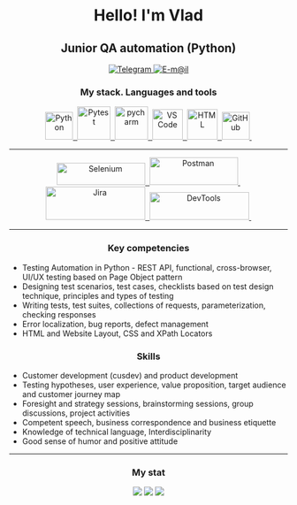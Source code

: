 
<div id="header" align="center">
	<h1>Hello! I'm Vlad</h1>
	<h2>Junior QA automation (Python)</h2>
</div>


<div id="contacts" align="center">
		<a href="https://t.me/vwvwvwvwvwv" target="_blank">
		<img src="https://img.shields.io/badge/Telegram-blue?style=for-the-badge&logo=telegram&logoColor=white" alt="Telegram"/>
	</a>
  	<a href="mailto:bogovin@internet.ru">
		<img src="https://img.shields.io/badge/mail-blue?style=for-the-badge&logo=maildotru&logoColor=orange" alt="E-m@il"/>
	</a>
</div>


<div id="stack" align="center">
  <h3>My stack. Languages and tools</h3>
 
  <a href="https://www.python.org" target="_blank">
  <img src="https://cdn.jsdelivr.net/gh/devicons/devicon/icons/python/python-original-wordmark.svg" title="Python" width="50" height="50"/>&nbsp;
	</a>
  <a href="https://pytest.org" target="_blank">
  <img src="https://cdn.jsdelivr.net/gh/devicons/devicon/icons/pytest/pytest-original-wordmark.svg" title="Pytest" width="60" height="60"/>&nbsp;
	</a>
  <a href="https://www.jetbrains.com/pycharm" target="_blank">
  <img src="https://cdn.cdnlogo.com/logos/p/22/pycharm.svg" title="pycharm" width="60" height="60"/>&nbsp;
  </a>
  <a href="https://code.visualstudio.com" target="_blank">
  <img src="https://cdn.jsdelivr.net/gh/devicons/devicon/icons/vscode/vscode-original-wordmark.svg" title="VS Code" width="55" height="55"/>&nbsp;
  </a>

  <a href="https://www.w3.org/html" target="_blank">
  <img src="https://www.w3.org/html/logo/downloads/HTML5_Logo.svg" title="HTML" width="55" height="55"/>&nbsp;
  </a>
  
  <a href="https://github.com/VladTestQA" target="_blank">
  <img src="https://cdn.jsdelivr.net/gh/devicons/devicon/icons/github/github-original-wordmark.svg" title="GitHub" width="50" height="50"/>&nbsp;
  </a>
  <hr>

  <a href="https://www.selenium.dev" target="_blank">
  <img src="https://upload.wikimedia.org/wikipedia/commons/9/9f/Selenium_logo.svg" title="Selenium" width="160" height="40"/>&nbsp;
  </a>
 
  <a href="https://www.postman.com" target="_blank">
  <img src="https://upload.wikimedia.org/wikipedia/commons/c/c2/Postman_%28software%29.png" title="Postman" width="160" height="50"/>&nbsp;
  </a>
	
  <a href="https://www.atlassian.com/software/jira" target="_blank">
  <img src="https://upload.wikimedia.org/wikipedia/commons/8/82/Jira_%28Software%29_logo.svg" title="Jira" width="180" height="60"/>&nbsp;
  </a>
	  
  <a href="https://developer.chrome.com/docs/devtools" target="_blank">
  <img src="https://reks.biz/pics/p4122.svg" title="DevTools" width="180" height="50"/>&nbsp;
  </a>
<hr>
 
</div>



<div id="competencies">
  <h3  align="center">Key competencies</h3>
	<ul>
	<li>Testing Automation in Python - REST API, functional, cross-browser, UI/UX testing based on Page Object pattern</li>
	<li>Designing test scenarios, test cases, checklists based on test design technique, principles and types of testing</li>
	<li>Writing tests, test suites, collections of requests, parameterization, checking responses</li>
	<li>Error localization, bug reports, defect management</li>
	<li>HTML and Website Layout, CSS and XPath Locators</li>
	</ul>	
</div>


<div id="skills">
  <h3  align="center">Skills</h3>
	<ul>
	<li>Customer development (cusdev) and product development</li>
	<li>Testing hypotheses, user experience, value proposition, target audience and customer journey map</li>
	<li>Foresight and strategy sessions, brainstorming sessions, group discussions, project activities</li>
	<li>Competent speech, business correspondence and business etiquette</li>
	<li>Knowledge of technical language, Interdisciplinarity</li>
	<li>Good sense of humor and positive attitude</li>
	</ul>	
</div>

<hr>
<div id="stat" align="center">
	<h3>My stat</h3>
	<img src="https://github-profile-summary-cards.vercel.app/api/cards/profile-details?username=VladTestQA&theme=dracula"/>
	<img src="https://github-profile-summary-cards.vercel.app/api/cards/most-commit-language?username=VladTestQA&theme=dracula"/>
	<img src="https://github-profile-summary-cards.vercel.app/api/cards/stats?username=VladTestQA&theme=dracula"/>
</div>
